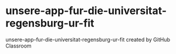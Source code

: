 # unsere-app-fur-die-universitat-regensburg-ur-fit
unsere-app-fur-die-universitat-regensburg-ur-fit created by GitHub Classroom
